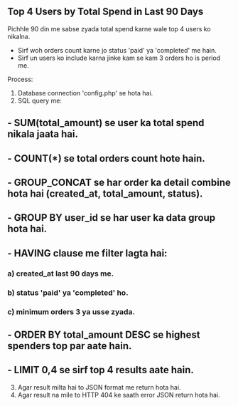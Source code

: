 ## Top 4 Users by Total Spend in Last 90 Days
Pichhle 90 din me sabse zyada total spend karne wale top 4 users ko nikalna.
- Sirf woh orders count karne jo status 'paid' ya 'completed' me hain.
- Sirf un users ko include karna jinke kam se kam 3 orders ho is period me.

Process:
1. Database connection 'config.php' se hota hai.
2. SQL query me:
## - SUM(total_amount) se user ka total spend nikala jaata hai.
## - COUNT(*) se total orders count hote hain.
## - GROUP_CONCAT se har order ka detail combine hota hai (created_at, total_amount, status).
## - GROUP BY user_id se har user ka data group hota hai.
## - HAVING clause me filter lagta hai:
### a) created_at last 90 days me.
### b) status 'paid' ya 'completed' ho.
### c) minimum orders 3 ya usse zyada.
## - ORDER BY total_amount DESC se highest spenders top par aate hain.
## - LIMIT 0,4 se sirf top 4 results aate hain.
3. Agar result milta hai to JSON format me return hota hai.
4. Agar result na mile to HTTP 404 ke saath error JSON return hota hai.
